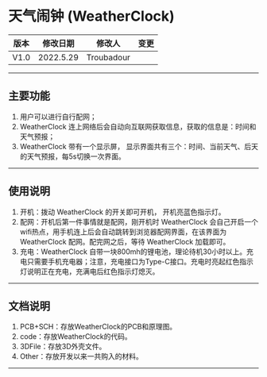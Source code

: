 # 天气闹钟 (WeatherClock)

| 版本 | 修改日期  | 修改人     | 变更 |
| ---- | --------- | ---------- | ---- |
| V1.0 | 2022.5.29 | Troubadour |      |

---

## 主要功能

  1. 用户可以进行自行配网；
  2. WeatherClock 连上网络后会自动向互联网获取信息，获取的信息是：时间和天气预报；
  3. WeatherClock 带有一个显示屏， 显示界面共有三个：时间、当前天气、后天的天气预报，每5s切换一次界面。



---

## 使用说明

  1. 开机：拨动 WeatherClock 的开关即可开机， 开机亮蓝色指示灯。
  2. 配网：开机后第一件事情就是配网，刚开机时 WeatherClock 会自己开启一个wifi热点，用手机连上后会自动跳转到浏览器配网界面，在该界面为 WeatherClock 配网。配完网之后，等待 WeatherClock 加载即可。
  3. 充电：WeatherClock 自带一块800mh的锂电池，理论待机30小时以上。充电只需要手机充电器；注意，充电接口为Type-C接口。充电时亮起红色指示灯说明正在充电，充满电后红色指示灯熄灭。



***

## 文档说明

1. PCB+SCH：存放WeatherClock的PCB和原理图。
2. code：存放WeatherClock的代码。
3. 3DFile：存放3D外壳文件。
4. Other：存放开发以来一共购入的材料。



---



